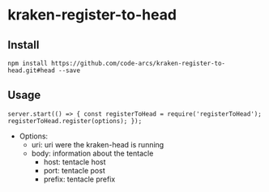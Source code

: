 # kraken-register-to-head

## Install 

`npm install https://github.com/code-arcs/kraken-register-to-head.git#head --save`

## Usage

 `server.start(() => {
    const registerToHead = require('registerToHead');
    registerToHead.register(options);
 });
 `
 
 * Options:
    * uri: uri were the kraken-head is running
    * body: information about the tentacle
        * host: tentacle host
        * port: tentacle post
        * prefix: tentacle prefix 